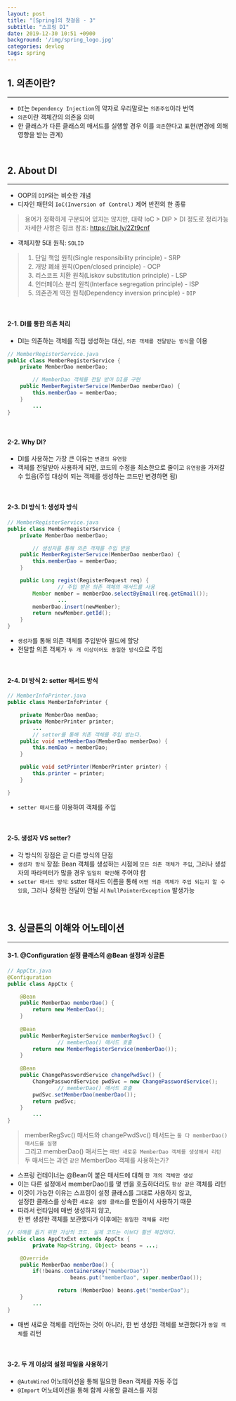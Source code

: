 ```yaml
---
layout: post
title: "[Spring]의 첫걸음 - 3"
subtitle: "스프링 DI"
date: 2019-12-30 10:51 +0900
background: '/img/spring_logo.jpg'
categories: devlog
tags: spring
---
```


## 1. 의존이란?
---
* `DI`는 `Dependency Injection`의 약자로 우리말로는 `의존주입`이라 번역
* `의존`이란 객체간의 의존을 의미
* 한 클래스가 다른 클래스의 매서드를 실행할 경우 이를 `의존`한다고 표현(변경에 의해 영향을 받는 관계)  
<br>

## 2. About DI
---
* OOP의 `DIP`와는 비슷한 개념  
* 디자인 패턴의 `IoC(Inversion of Control)` 제어 반전의 한 종류  
> 용어가 정확하게 구분되어 있지는 않지만, 대략 IoC > DIP > DI 정도로 정리가능  
> 자세한 사항은 링크 참조: https://bit.ly/2Zt9cnf  

* 객체지향 5대 원칙: `SOLID`  
>    1. 단일 책임 원칙(Single responsibility principle) - SRP 
>    2. 개방 폐쇄 원칙(Open/closed principle) - OCP  
>    3. 리스코프 치환 원칙(Liskov substitution principle) - LSP  
>    4. 인터페이스 분리 원칙(Interface segregation principle) - ISP  
>    5. 의존관계 역전 원칙(Dependency inversion principle) - `DIP`  
<br>

#### 2-1. DI를 통한 의존 처리
* DI는 의존하는 객체를 직접 생성하는 대신, `의존 객체를 전달받는 방식`을 이용
```java
// MemberRegisterService.java
public class MemberRegisterService {
	private MemberDao memberDao;

        // MemberDao 객체를 전달 받아 DI를 구현
	public MemberRegisterService(MemberDao memberDao) {
		this.memberDao = memberDao;
	}
        ...
}
```  
<br>

#### 2-2. Why DI?
* DI를 사용하는 가장 큰 이유는 `변경의 유연함`
* 객체를 전달받아 사용하게 되면, 코드의 수정을 최소한으로 줄이고 `유연함`을 가져갈 수 있음(주입 대상이 되는 객체를 생성하는 코드만 변경하면 됨)  
<br>

#### 2-3. DI 방식 1: 생성자 방식
```java
// MemberRegisterService.java
public class MemberRegisterService {
	private MemberDao memberDao;

        // 생성자를 통해 의존 객체를 주입 받음
	public MemberRegisterService(MemberDao memberDao) {
		this.memberDao = memberDao;
	}

	public Long regist(RegisterRequest req) {
                // 주입 받은 의존 객체의 매서드를 사용
		Member member = memberDao.selectByEmail(req.getEmail());
                ...
		memberDao.insert(newMember);
		return newMember.getId();
	}
}
```
* `생성자`를 통해 의존 객체를 주입받아 필드에 할당
* 전달할 의존 객체가 `두 개 이상이어도 동일한 방식`으로 주입  
<br>


#### 2-4. DI 방식 2: setter 매서드 방식
```java
// MemberInfoPrinter.java
public class MemberInfoPrinter {

	private MemberDao memDao;
	private MemberPrinter printer;
        ...
        // setter를 통해 의존 객체를 주입 받는다.
	public void setMemberDao(MemberDao memberDao) {
		this.memDao = memberDao;
	}

	public void setPrinter(MemberPrinter printer) {
		this.printer = printer;
	}

}
```
* `setter 매서드`를 이용하여 객체를 주입  
<br>


#### 2-5. 생성자 VS setter?
* 각 방식의 장점은 곧 다른 방식의 단점
* `생성자 방식` 장점: Bean 객체를 생성하는 시점에 `모든 의존 객체가 주입`, 그러나 생성자의 파라미터가 많을 경우 `일일히 확인`해 주어야 함
* `setter 매서드 방식`: sstter 매서드 이름을 통해 `어떤 의존 객체가 주입 되는지 알 수 있음`, 그러나 정확한 전달이 안될 시  `NullPointerException` 발생가능  
<br>

## 3. 싱글톤의 이해와 어노테이션
---  

#### 3-1. @Configuration 설정 클래스의 @Bean 설정과 싱글톤
```java
// AppCtx.java
@Configuration
public class AppCtx {

	@Bean
	public MemberDao memberDao() {
		return new MemberDao();
	}
	
	@Bean
	public MemberRegisterService memberRegSvc() {
                // memberDao() 매서드 호출
		return new MemberRegisterService(memberDao());
	}
	
	@Bean
	public ChangePasswordService changePwdSvc() {
		ChangePasswordService pwdSvc = new ChangePasswordService();
                // memberDao() 매서드 호출
		pwdSvc.setMemberDao(memberDao());
		return pwdSvc;
	}
        ...
}
```

> memberRegSvc() 매서드와 changePwdSvc() 매서드는 `둘 다 memberDao() 매서드를 실행`  
> 그리고 memberDao() 매서드는 `매번 새로운 MemberDao 객체를 생성해서 리턴`  
> 두 매서드는 과연 `같은` MemberDao 객체를 사용하는가?

* 스프링 컨테이너는 @Bean이 붙은 매서드에 대해 `한 개의 객체만 생성`
* 이는 다른 설정에서 memberDao()를 몇 번을 호출하더라도 `항상 같은` 객체를 리턴
* 이것이 가능한 이유는 스프링이 설정 클래스를 그대로 사용하지 않고,  
  설정한 클래스를 상속한 `새로운 설정 클래스`를 만들어서 사용하기 때문
* 따라서 런타임에 매번 생성하지 않고,   
  한 번 생성한 객체를 보관했다가 이후에는 `동일한 객체를 리턴`

~~~java
// 이해를 돕기 위한 가상의 코드. 실제 코드는 이보다 훨씬 복잡하다.
public class AppCtxExt extends AppCtx {
        private Map<String, Object> beans = ...;

	@Override
	public MemberDao memberDao() {
		if(!beans.containersKey("memberDao"))
                    beans.put("memberDao", super.memberDao());

                return (MemberDao) beans.get("memberDao");
	}
        ...
}
~~~

* 매번 새로운 객체를 리턴하는 것이 아니라, 한 번 생성한 객체를 보관했다가 `동일 객체`를 리턴  
<br>

#### 3-2. 두 개 이상의 설정 파일을 사용하기
* `@AutoWired` 어노테이션을 통해 필요한 Bean 객체를 자동 주입
* `@Import` 어노테이션을 통해 함께 사용할 클래스를 지정
